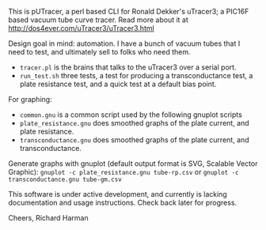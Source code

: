 This is pUTracer, a perl based CLI for Ronald Dekker's uTracer3; a PIC16F based vacuum tube curve tracer.  Read more about it at http://dos4ever.com/uTracer3/uTracer3.html

Design goal in mind: automation.  I have a bunch of vacuum tubes that I need to test, and ultimately sell to folks who need them.

 * ` tracer.pl ` is the brains that talks to the uTracer3 over a serial port.
 * ` run_test.sh ` three tests, a test for producing a transconductance test, a plate resistance test, and a quick test at a default bias point.

For graphing:

 * ` common.gnu ` is a common script used by the following gnuplot scripts
 * ` plate_resistance.gnu ` does smoothed graphs of the plate current, and plate resistance.
 * ` transconductance.gnu ` does smoothed graphs of the plate current, and transconductance.

Generate graphs with gnuplot (default output format is SVG, Scalable Vector Graphic): ` gnuplot -c plate_resistance.gnu tube-rp.csv ` or ` gnuplot -c transconductance.gnu tube-gm.csv `

This software is under active development, and currently is lacking documentation and usage instructions.  Check back later for progress.

Cheers,
Richard Harman
